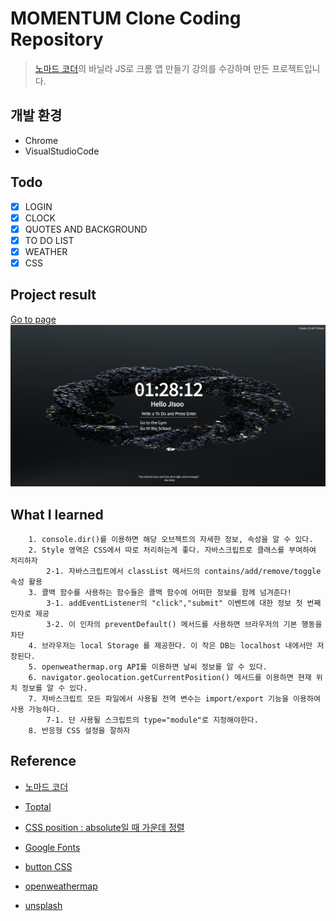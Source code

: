 # MOMENTUM Clone Coding Repository
> [노마드 코더](https://nomadcoders.co/)의 바닐라 JS로 크롬 앱 만들기 강의를 수강하며 만든 프로젝트입니다.

## 개발 환경
- Chrome
- VisualStudioCode

## Todo
- [x] LOGIN 
- [x] CLOCK
- [x] QUOTES AND BACKGROUND
- [x] TO DO LIST
- [x] WEATHER
- [x] CSS

## Project result
<a href="https://jisooovo.github.io/Momentum/">Go to page</a>
<img src="intro.PNG">

## What I learned

        1. console.dir()를 이용하면 해당 오브젝트의 자세한 정보, 속성을 알 수 있다.
        2. Style 영역은 CSS에서 따로 처리하는게 좋다. 자바스크립트로 클래스를 부여하여 처리하자
            2-1. 자바스크립트에서 classList 메서드의 contains/add/remove/toggle 속성 활용
        3. 콜백 함수를 사용하는 함수들은 콜백 함수에 어떠한 정보를 함께 넘겨준다!
            3-1. addEventListener의 "click","submit" 이벤트에 대한 정보 첫 번째 인자로 제공
            3-2. 이 인자의 preventDefault() 메서드를 사용하면 브라우저의 기본 행동을 차단
        4. 브라우저는 local Storage 를 제공한다. 이 작은 DB는 localhost 내에서만 저장된다.
        5. openweathermap.org API를 이용하면 날씨 정보를 알 수 있다.
        6. navigator.geolocation.getCurrentPosition() 메서드를 이용하면 현재 위치 정보를 알 수 있다.
        7. 자바스크립트 모든 파일에서 사용될 전역 변수는 import/export 기능을 이용하여 사용 가능하다.
            7-1. 단 사용될 스크립트의 type="module"로 지정해야한다.
        8. 반응형 CSS 설정을 잘하자

## Reference
- [노마드 코더](https://nomadcoders.co/)

- [Toptal](https://www.toptal.com/developers/gitignore) 

- [CSS position : absolute일 때 가운데 정렬](https://velog.io/@sklove96/css-absolute-%EC%9D%BC-%EB%95%8C-%EA%B0%80%EC%9A%B4%EB%8D%B0-%EC%A0%95%EB%A0%AC-%EB%B0%A9%EB%B2%95)

- [Google Fonts](https://fonts.google.com)

- [button CSS](https://getcssscan.com/css-buttons-examples)

- [openweathermap](https://openweathermap.org/)

- [unsplash](https://unsplash.com/)